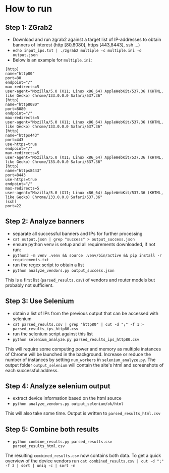 # How to run
## Step 1: ZGrab2
 - Download and run zgrab2 against a target list of IP-addresses to obtain banners of interest (http [80,8080], https [443,8443], ssh ...)
 - `echo input_ips.txt | ./zgrab2 multiple -c multiple.ini -o output.json`
 - Below is an example for `multiple.ini`:
 ```
[http]
name="http80"
port=80
endpoint="/"
max-redirects=5
user-agent="Mozilla/5.0 (X11; Linux x86_64) AppleWebKit/537.36 (KHTML, like Gecko) Chrome/133.0.0.0 Safari/537.36"
[http]
name="http8080"
port=8080
endpoint="/"
max-redirects=5
user-agent="Mozilla/5.0 (X11; Linux x86_64) AppleWebKit/537.36 (KHTML, like Gecko) Chrome/133.0.0.0 Safari/537.36"
[http]
name="https443"
port=443
use-https=true
endpoint="/"
max-redirects=5
user-agent="Mozilla/5.0 (X11; Linux x86_64) AppleWebKit/537.36 (KHTML, like Gecko) Chrome/133.0.0.0 Safari/537.36"
[http]
name="https8443"
port=8443
use-https=true
endpoint="/"
max-redirects=5
user-agent="Mozilla/5.0 (X11; Linux x86_64) AppleWebKit/537.36 (KHTML, like Gecko) Chrome/133.0.0.0 Safari/537.36"
[ssh]
port=22
 ```
## Step 2: Analyze banners
 - separate all successful banners and IPs for further processing
 - `cat output.json | grep "success" > output_success.json`
 - ensure python venv is setup and all requirements downloaded, if not run: 
 - `python3 -m venv .venv && source .venv/bin/active && pip install -r requirements.txt`
 - run the regex script to obtain a list
 - `python analyze_vendors.py output_success.json`
 
 This is a first list (`parsed_results.csv`) of vendors and router models but probably not sufficient.

## Step 3: Use Selenium
 - obtain a list of IPs from the previous output that can be accessed with selenium
 - `cat parsed_results.csv | grep "http80" | cut -d ";" -f 1 > parsed_results_ips_http80.csv`
 - run the selenium script against this list
 - `python selenium_analyze.py parsed_results_ips_http80.csv`

This will require some computing power and memory as multiple instances of Chrome will be launched in the background.
Increase or reduce the number of instances by setting `num_workers` in `selenium_analyze.py`.
The output folder `output_selenium` will contain the site's html and screenshots of each successful address.

## Step 4: Analyze selenium output
 - extract device information based on the html source
 - `python analyze_vendors.py output_selenium/ok/html`

 This will also take some time. Output is written to `parsed_results_html.csv`

## Step 5: Combine both results
 - `python combine_results.py parsed_results.csv parsed_results_html.csv`

 The resulting `combined_results.csv` now contains both data.
 To get a quick overview of the device vendors run `cat combined_results.csv | cut -d ";" -f 3 | sort | uniq -c | sort -n`